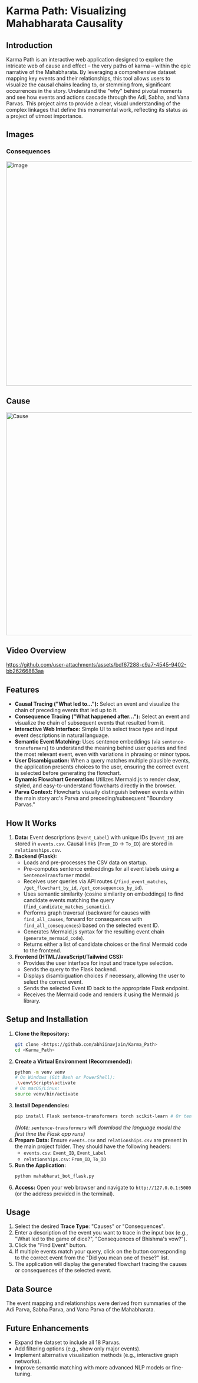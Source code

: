 # Karma Path: Visualizing Mahabharata Causality

## Introduction

Karma Path is an interactive web application designed to explore the intricate web of cause and effect – the very paths of karma – within the epic narrative of the Mahabharata. By leveraging a comprehensive dataset mapping key events and their relationships, this tool allows users to visualize the causal chains leading to, or stemming from, significant occurrences in the story. Understand the "why" behind pivotal moments and see how events and actions cascade through the Adi, Sabha, and Vana Parvas. This project aims to provide a clear, visual understanding of the complex linkages that define this monumental work, reflecting its status as a project of utmost importance.

## Images

### Consequences 
<img width="1002" height="607" alt="image" src="https://github.com/user-attachments/assets/9992147a-7757-448d-a98a-35f133374ee7" />

## Cause 
<img width="511" height="603" alt="Cause" src="https://github.com/user-attachments/assets/9642e4a6-addd-4980-8b1f-5e8ab5c1f4c9" />



## Video Overview 

https://github.com/user-attachments/assets/bdf67288-c9a7-4545-9402-bb26266883aa

## Features

* **Causal Tracing ("What led to..."):** Select an event and visualize the chain of preceding events that led up to it.
* **Consequence Tracing ("What happened after..."):** Select an event and visualize the chain of subsequent events that resulted from it.
* **Interactive Web Interface:** Simple UI to select trace type and input event descriptions in natural language.
* **Semantic Event Matching:** Uses sentence embeddings (via `sentence-transformers`) to understand the meaning behind user queries and find the most relevant event, even with variations in phrasing or minor typos.
* **User Disambiguation:** When a query matches multiple plausible events, the application presents choices to the user, ensuring the correct event is selected before generating the flowchart.
* **Dynamic Flowchart Generation:** Utilizes Mermaid.js to render clear, styled, and easy-to-understand flowcharts directly in the browser.
* **Parva Context:** Flowcharts visually distinguish between events within the main story arc's Parva and preceding/subsequent "Boundary Parvas."

## How It Works

1.  **Data:** Event descriptions (`Event_Label`) with unique IDs (`Event_ID`) are stored in `events.csv`. Causal links (`From_ID` -> `To_ID`) are stored in `relationships.csv`.
2.  **Backend (Flask):**
    * Loads and pre-processes the CSV data on startup.
    * Pre-computes sentence embeddings for all event labels using a `SentenceTransformer` model.
    * Receives user queries via API routes (`/find_event_matches`, `/get_flowchart_by_id`, `/get_consequences_by_id`).
    * Uses semantic similarity (cosine similarity on embeddings) to find candidate events matching the query (`find_candidate_matches_semantic`).
    * Performs graph traversal (backward for causes with `find_all_causes`, forward for consequences with `find_all_consequences`) based on the selected event ID.
    * Generates Mermaid.js syntax for the resulting event chain (`generate_mermaid_code`).
    * Returns either a list of candidate choices or the final Mermaid code to the frontend.
3.  **Frontend (HTML/JavaScript/Tailwind CSS):**
    * Provides the user interface for input and trace type selection.
    * Sends the query to the Flask backend.
    * Displays disambiguation choices if necessary, allowing the user to select the correct event.
    * Sends the selected Event ID back to the appropriate Flask endpoint.
    * Receives the Mermaid code and renders it using the Mermaid.js library.


## Setup and Installation

1.  **Clone the Repository:**
    ```bash
    git clone <https://github.com/abhiinavjain/Karma_Path>
    cd <Karma_Path>
    ```
2.  **Create a Virtual Environment (Recommended):**
    ```bash
    python -m venv venv
    # On Windows (Git Bash or PowerShell):
    .\venv\Scripts\activate
    # On macOS/Linux:
    source venv/bin/activate
    ```
3.  **Install Dependencies:**
    ```bash
    pip install Flask sentence-transformers torch scikit-learn # Or tensorflow instead of torch
    ```
    *(Note: `sentence-transformers` will download the language model the first time the Flask app runs)*
4.  **Prepare Data:** Ensure `events.csv` and `relationships.csv` are present in the main project folder. They should have the following headers:
    * `events.csv`: `Event_ID`, `Event_Label`
    * `relationships.csv`: `From_ID`, `To_ID`
5.  **Run the Application:**
    ```bash
    python mahabharat_bot_flask.py
    ```
6.  **Access:** Open your web browser and navigate to `http://127.0.0.1:5000` (or the address provided in the terminal).

## Usage

1.  Select the desired **Trace Type**: "Causes" or "Consequences".
2.  Enter a description of the event you want to trace in the input box (e.g., "What led to the game of dice?", "Consequences of Bhishma's vow?").
3.  Click the "Find Event" button.
4.  If multiple events match your query, click on the button corresponding to the correct event from the "Did you mean one of these?" list.
5.  The application will display the generated flowchart tracing the causes or consequences of the selected event.

## Data Source

The event mapping and relationships were derived from summaries of the Adi Parva, Sabha Parva, and Vana Parva of the Mahabharata. 

## Future Enhancements

* Expand the dataset to include all 18 Parvas.
* Add filtering options (e.g., show only major events).
* Implement alternative visualization methods (e.g., interactive graph networks).
* Improve semantic matching with more advanced NLP models or fine-tuning.
